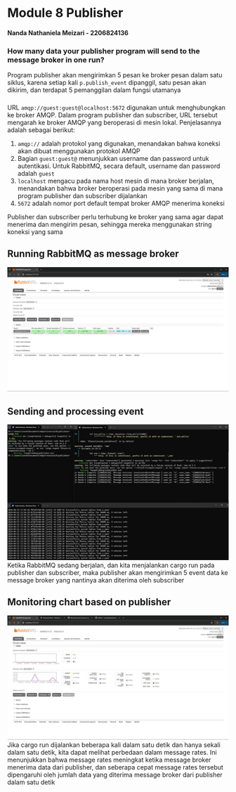 # Module 8 Publisher

#### Nanda Nathaniela Meizari - 2206824136

### How many data your publisher program will send to the message broker in one run?
Program publisher akan mengirimkan 5 pesan ke broker pesan dalam satu siklus, karena setiap kali `p.publish_event` dipanggil, satu pesan akan dikirim, dan terdapat 5 pemanggilan dalam fungsi utamanya

###
URL `amqp://guest:guest@localhost:5672` digunakan untuk menghubungkan ke broker AMQP. Dalam program publisher dan subscriber, URL tersebut mengarah ke broker AMQP yang beroperasi di mesin lokal. Penjelasannya adalah sebagai berikut:
1. `amqp://` adalah protokol yang digunakan, menandakan bahwa koneksi akan dibuat menggunakan protokol AMQP
2. Bagian `guest:guest@` menunjukkan username dan password untuk autentikasi. Untuk RabbitMQ, secara default, username dan password adalah `guest`
3. `localhost` mengacu pada nama host mesin di mana broker berjalan, menandakan bahwa broker beroperasi pada mesin yang sama di mana program publisher dan subscriber dijalankan
4. `5672` adalah nomor port default tempat broker AMQP menerima koneksi

Publisher dan subscriber perlu terhubung ke broker yang sama agar dapat menerima dan mengirim pesan, sehingga mereka menggunakan string koneksi yang sama

## Running RabbitMQ as message broker
![Running RabbitMQ as message broker](assets/images/Running%20RabbitMQ%20as%20message%20broker.jpg)

## Sending and processing event
![Sending and processing event](assets/images/Sending%20and%20processing%20event.jpg)
Ketika RabbitMQ sedang berjalan, dan kita menjalankan cargo run pada publisher dan subscriber, maka publisher akan mengirimkan 5 event data ke message broker yang nantinya akan diterima oleh subscriber

## Monitoring chart based on publisher
![Monitoring chart based on publisher](assets/images/Monitoring%20chart%20based%20on%20publisher.jpg)
Jika cargo run dijalankan beberapa kali dalam satu detik dan hanya sekali dalam satu detik, kita dapat melihat perbedaan dalam message rates. Ini menunjukkan bahwa message rates meningkat ketika message broker menerima data dari publisher, dan seberapa cepat message rates tersebut dipengaruhi oleh jumlah data yang diterima message broker dari publisher dalam satu detik